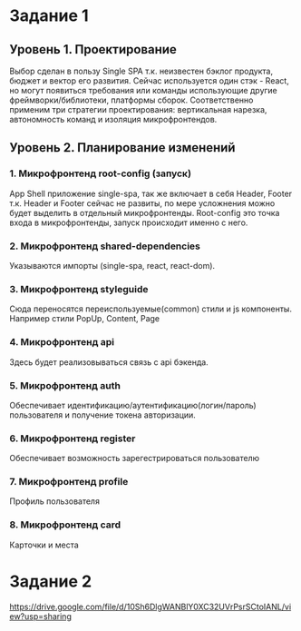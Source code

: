 # Задание 1

## Уровень 1. Проектирование
Выбор сделан в пользу Single SPA т.к. неизвестен бэклог продукта, бюджет и вектор его развития. Сейчас используется один стэк - React, но могут появиться требования или команды использующие другие фреймворки/библиотеки, платформы сборок.
Соответственно применим три стратегии проектирования: вертикальная нарезка, автономность команд и изоляция микрофронтендов.

## Уровень 2. Планирование изменений
### 1. Микрофронтенд root-config (запуск)
App Shell приложение single-spa, так же включает в себя Header, Footer т.к. Header и Footer сейчас не развиты, по мере усложнения можно будет выделить в отдельный микрофронтенды. Root-config это точка входа в микрофронтенды, запуск происходит именно с него.

### 2. Микрофронтенд shared-dependencies
Указываются импорты (single-spa, react, react-dom).

### 3. Микрофронтенд styleguide
Сюда переносятся переиспользуемые(common) стили и js компоненты. Например стили PopUp, Content, Page

### 4. Микрофронтенд api
Здесь будет реализовываться связь с api бэкенда.

### 5. Микрофронтенд auth
Обеспечивает идентификацию/аутентификацию(логин/пароль) пользователя и получение токена авторизации.

### 6. Микрофронтенд register
Обеспечивает возможность зарегестрироваться пользователю

### 7. Микрофронтенд profile
Профиль пользователя

### 8. Микрофронтенд card
Карточки и места



# Задание 2
https://drive.google.com/file/d/10Sh6DlgWANBlY0XC32UVrPsrSCtoIANL/view?usp=sharing
